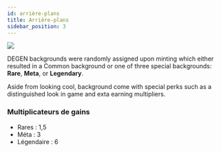 ```yaml
---
id: arrière-plans
title: Arrière-plans
sidebar_position: 3
---
```


![](/img/rngBackgrounds.gif)

DEGEN backgrounds were randomly assigned upon minting which either resulted in a Common background or one of three special backgrounds: **Rare**, **Meta**, or **Legendary**.

Aside from looking cool, background come with special perks such as a distinguished look in game and exta earning multipliers.

### Multiplicateurs de gains

- Rares : 1,5
- Méta : 3
- Légendaire : 6
